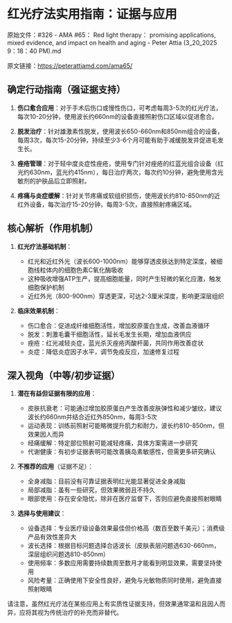 # 红光疗法实用指南：证据与应用

原始文件：#326 - AMA #65： Red light therapy： promising applications, mixed evidence, and impact on health and aging - Peter Attia (3_20_2025 9：18：40 PM).md

原文链接：https://peterattiamd.com/ama65/

## 确定行动指南（强证据支持）

1. **伤口愈合应用**：对于手术后伤口或慢性伤口，可考虑每周3-5次的红光疗法，每次10-20分钟，使用波长约660nm的设备直接照射伤口区域以促进愈合。

2. **脱发治疗**：针对雄激素性脱发，使用波长650-660nm和850nm组合的设备，每周3次，每次15-20分钟，持续至少3-6个月可能有助于减缓脱发并促进毛发生长。

3. **痤疮管理**：对于轻中度炎症性痤疮，使用专门针对痤疮的红蓝光组合设备（红光约630nm，蓝光约415nm），每日治疗两次，每次约10分钟，避免使用含光敏剂的护肤品后立即照射。

4. **疼痛与炎症缓解**：针对关节疼痛或软组织损伤，使用波长约810-850nm的近红外设备，每次治疗15-20分钟，每周3-5次，直接照射疼痛区域。

## 核心解析（作用机制）

1. **红光疗法基础机制**：
   - 红光和近红外光（波长600-1000nm）能够穿透皮肤达到特定深度，被细胞线粒体内的细胞色素C氧化酶吸收
   - 这种吸收增强ATP生产，提高细胞能量，同时产生轻微的氧化应激，触发细胞保护机制
   - 近红外光（800-900nm）穿透更深，可达2-3厘米深度，影响更深层组织

2. **临床效果机制**：
   - 伤口愈合：促进成纤维细胞活性，增加胶原蛋白生成，改善血液循环
   - 脱发：刺激毛囊干细胞活性，延长毛发生长期，增加血液供应
   - 痤疮：红光减轻炎症，蓝光杀灭痤疮丙酸杆菌，共同作用改善症状
   - 炎症：降低炎症因子水平，调节免疫反应，加速修复过程

## 深入视角（中等/初步证据）

1. **潜在有益但证据有限的应用**：
   - 皮肤抗衰老：可能通过增加胶原蛋白产生改善皮肤弹性和减少皱纹，建议波长约660nm并结合近红外850nm，每周3-5次
   - 运动表现：训练前照射可能略微提升肌力和耐力，波长约810-850nm，但效果因人而异
   - 经痛缓解：特定部位照射可能减轻疼痛，具体方案需进一步研究
   - 代谢健康：有初步证据表明可能改善胰岛素敏感性，但需更多研究确认

2. **不推荐的应用**（证据不足）：
   - 全身减脂：目前没有可靠证据表明红光能显著促进全身减脂
   - 局部减脂：虽有一些研究，但效果微弱且不持久
   - 眼部使用：存在安全隐忧，除非在医疗监督下，否则应避免直接照射眼睛

3. **选择与使用建议**：
   - 设备选择：专业医疗级设备效果最佳但价格高（数百至数千美元）；消费级产品有效性差异大
   - 波长选择：根据目标问题选择合适波长（皮肤表层问题选630-660nm，深层组织问题选810-850nm）
   - 使用频率：多数应用需要持续数周至数月才能看到明显效果，需要坚持使用
   - 风险考量：正确使用下安全性良好，避免与光敏物质同时使用，避免直接照射眼睛

请注意，虽然红光疗法在某些应用上有实质性证据支持，但效果通常温和且因人而异，应将其视为传统治疗的补充而非替代。